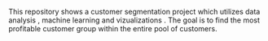 This repository shows a customer segmentation project which utilizes data analysis , machine learning and vizualizations . The goal is to find the most profitable customer group within the entire pool of customers.
